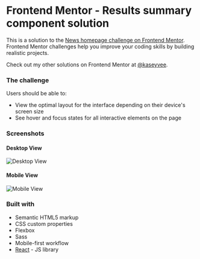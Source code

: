 # Frontend Mentor - Results summary component solution

This is a solution to the [News homepage challenge on Frontend Mentor](https://www.frontendmentor.io/challenges/news-homepage-H6SWTa1MFl/hub). Frontend Mentor challenges help you improve your coding skills by building realistic projects.

Check out my other solutions on Frontend Mentor at [@kaseyvee](https://www.frontendmentor.io/profile/kaseyvee).

### The challenge

Users should be able to:

- View the optimal layout for the interface depending on their device's screen size
- See hover and focus states for all interactive elements on the page

### Screenshots

#### Desktop View
![Desktop View](https://i.imgur.com/iLSH2M3.png)

#### Mobile View
![Mobile View](https://i.imgur.com/rJMf7aI.png)

### Built with

- Semantic HTML5 markup
- CSS custom properties
- Flexbox
- Sass
- Mobile-first workflow
- [React](https://reactjs.org/) - JS library